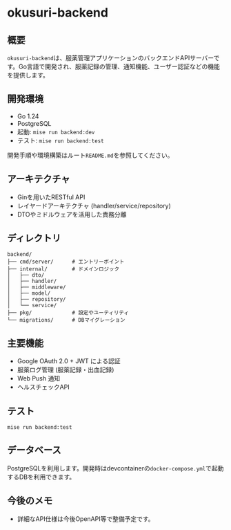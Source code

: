 # okusuri-backend

## 概要

`okusuri-backend`は、服薬管理アプリケーションのバックエンドAPIサーバーです。Go言語で開発され、服薬記録の管理、通知機能、ユーザー認証などの機能を提供します。

## 開発環境

- Go 1.24
- PostgreSQL
- 起動: `mise run backend:dev`
- テスト: `mise run backend:test`

開発手順や環境構築はルート`README.md`を参照してください。

## アーキテクチャ

- Ginを用いたRESTful API
- レイヤードアーキテクチャ (handler/service/repository)
- DTOやミドルウェアを活用した責務分離

## ディレクトリ

```
backend/
├── cmd/server/      # エントリーポイント
├── internal/        # ドメインロジック
│   ├── dto/
│   ├── handler/
│   ├── middleware/
│   ├── model/
│   ├── repository/
│   └── service/
├── pkg/             # 設定やユーティリティ
└── migrations/      # DBマイグレーション
```

## 主要機能

- Google OAuth 2.0 + JWT による認証
- 服薬ログ管理 (服薬記録・出血記録)
- Web Push 通知
- ヘルスチェックAPI

## テスト

```
mise run backend:test
```

## データベース

PostgreSQLを利用します。開発時はdevcontainerの`docker-compose.yml`で起動するDBを利用できます。

## 今後のメモ

- 詳細なAPI仕様は今後OpenAPI等で整備予定です。
